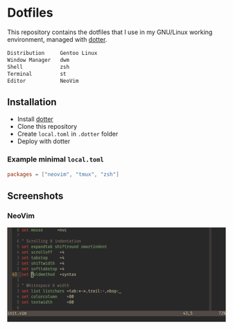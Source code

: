 # Dotfiles


This repository contains the dotfiles that I use in my GNU/Linux working
environment, managed with [dotter](https://github.com/SuperCuber/dotter).

```
Distribution     Gentoo Linux
Window Manager   dwm
Shell            zsh
Terminal         st
Editor           NeoVim
```

## Installation

- Install [dotter](https://github.com/SuperCuber/dotter)
- Clone this repository
- Create `local.toml` in `.dotter` folder
- Deploy with dotter

### Example minimal `local.toml`

```toml
packages = ["neovim", "tmux", "zsh"]
```

## Screenshots

### NeoVim

![NeoVim](/media/neovim.webp)
